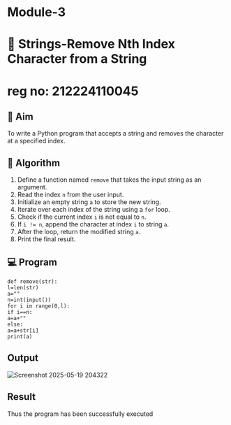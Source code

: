 # Module-3
# 🧹 Strings-Remove Nth Index Character from a String
# reg no: 212224110045
## 🎯 Aim
To write a Python program that accepts a string and removes the character at a specified index.

## 🧠 Algorithm
1. Define a function named `remove` that takes the input string as an argument.
2. Read the index `n` from the user input.
3. Initialize an empty string `a` to store the new string.
4. Iterate over each index of the string using a `for` loop.
5. Check if the current index `i` is not equal to `n`.
6. If `i != n`, append the character at index `i` to string `a`.
7. After the loop, return the modified string `a`.
8. Print the final result.

## 💻 Program
```
def remove(str):
l=len(str)
a=""
n=int(input())
for i in range(0,l):
if i==n:
a=a+""
else:
a=a+str[i]
print(a)
```
## Output
![Screenshot 2025-05-19 204322](https://github.com/user-attachments/assets/4c53085a-fe30-4b64-8f10-9b62f4358ae1)



## Result


Thus the program has been successfully executed
